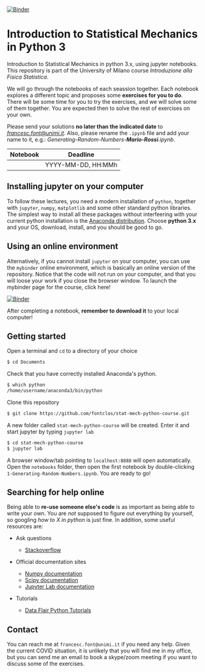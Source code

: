 [![Binder](https://mybinder.org/badge_logo.svg)](https://mybinder.org/v2/gh/fontclos/stat-mech-python-course/master?urlpath=lab)

# Introduction to Statistical Mechanics in Python 3
Introduction to Statistical Mechanics in python 3.x, using jupyter notebooks.
This repository is part of the University of Milano course *Introduzione alla Fisica Statistica*. 

We will go through the notebooks of each seassion together. Each notebook explores a different topic and proposes some **exercises for you to do**. There will be some time for you to try the exercises, and we will solve some of them together. You are expected then to solve the rest of exercises on your own. 

Please send your solutions **no later than the indicated date** to *francesc.font@unimi.it*. Also, please rename the `.ipynb` file and add your name to it, e.g.: *Generating-Random-Numbers-**Mario-Rossi**.ipynb*. 

| Notebook | Deadline           |
| ------- | ------------------ |
|         | YYYY-MM-DD, HH:MMh |


## Installing jupyter on your computer
To follow these lectures, you need a modern installation of `python`, together with `jupyter`, `numpy`, `matplotlib` and some other standard python libraries. The simplest way to install all these packages without interfeering with your current python installation is the [Anaconda distribution](https://www.anaconda.com/download/). Choose **python 3.x** and your OS, download, install, and you should be good to go. 

## Using an online environment
Alternatively, if you cannot install `jupyter` on your computer, you can use the `mybinder` online environment, which is basically an online version of the repository. Notice that the code will not run on your computer, and that you will loose your work if you close the browser window. To launch the mybinder page for the course, click here!

[![Binder](https://mybinder.org/badge_logo.svg)](https://mybinder.org/v2/gh/fontclos/stat-mech-python-course/master?urlpath=lab)

After completing a notebook, **remember to download it** to your local computer!


## Getting started
Open a terminal and `cd` to a directory of your choice
```bash
$ cd Documents
```
Check that you have correctly installed Anaconda's python. 
```bash
$ which python
/home/username/anaconda3/bin/python
```
Clone this repository
```bash
$ git clone https://github.com/fontclos/stat-mech-python-course.git
```
A new folder called `stat-mech-python-course` will be created. Enter it and start jupyter by typing `jupyter lab`
```bash
$ cd stat-mech-python-course
$ jupyter lab
```
A browser window/tab pointing to `localhost:8888` will open automatically. Open the `notebooks` folder, then open the first notebook by double-clicking `1-Generating-Random-Numbers.ipynb`. You are ready to go!


## Searching for help online
Being able to **re-use someone else's code** is as important as being able to write your own. You are *not* supposed to figure out everything by yourself, so googling *how to X in python* is just fine. In addition, some useful resources are:

+ Ask questions
  + [Stackoverflow](https://stackoverflow.com/)

+ Official documentation sites
  + [Numpy documentation](https://docs.scipy.org/doc/numpy/reference/routines.html)
  + [Scipy documentation](https://docs.scipy.org/doc/scipy/reference/)
  + [Jupyter Lab documentation](https://jupyterlab.readthedocs.io/en/stable/)

+ Tutorials
  + [Data Flair Python Tutorials](https://data-flair.training/blogs/python-tutorials-home/)
  

## Contact
You can reach me at `francesc.font@unimi.it` if you need any help. Given the current COVID situation, it is unlikely that you will find me in my office, but you can send me an email to book a skype/zoom meeting if you want to discuss some of the exercises.

